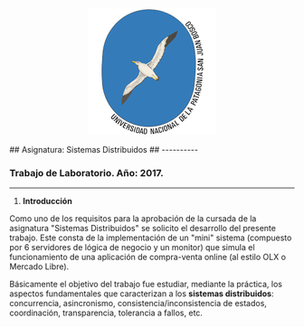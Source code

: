 <p align="center"><img src="/logo_unpsjb.png"></p>
## Asignatura: Sistemas Distribuidos ##
----------

### Trabajo de Laboratorio. Año: 2017. ###


----------

 1. **Introducción**
 
Como uno de los requisitos para la aprobación de la cursada de la asignatura "Sistemas Distribuidos" se solicito el desarrollo del presente trabajo.
Este consta de la implementación de un "mini" sistema (compuesto por 6 servidores de lógica de negocio y un monitor) que simula el funcionamiento de una aplicación de compra-venta online (al estilo OLX o Mercado Libre).

Básicamente el objetivo del trabajo fue estudiar, mediante la práctica, los aspectos fundamentales que caracterizan a los **sistemas distribuidos**: concurrencia, asincronismo, consistencia/inconsistencia de estados, coordinación, transparencia, tolerancia a fallos, etc.  

